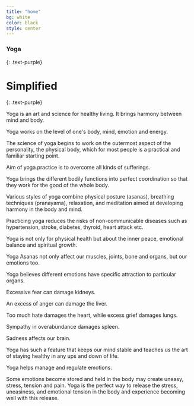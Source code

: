 ```yaml
---
title: "home"
bg: white
color: black
style: center
---
```


### Yoga 
{: .text-purple}

<span class="fa-stack subtlecircle" style="font-size:100px; background:rgba(255,166,0,0.1)">
  <i class="fa fa-circle fa-stack-2x text-white"></i>
  <i class="fa fa-bicycle fa-stack-1x text-orange"></i>
</span>

# Simplified
{: .text-purple}


 Yoga is an art and science for healthy living.  It brings harmony between mind and body.

Yoga works on the level of one's body, mind, emotion and energy.

The science of yoga begins to work on the outermost aspect of the personality, the physical body, which for most people is a practical and familiar starting point.

Aim of yoga practice is to overcome all kinds of sufferings.

Yoga brings the different bodily functions into perfect coordination so that they work for the good of the whole body.

Various styles of yoga combine physical posture (asanas), breathing techniques (pranayama), relaxation, and meditation aimed at developing harmony in the body and mind.

Practicing yoga reduces the risks of non-communicable diseases such as hypertension, stroke, diabetes, thyroid, heart attack etc. 

Yoga is not only for physical health but about the inner peace, emotional balance and spiritual growth.

Yoga Asanas not only affect our muscles, joints, bone and organs, but our emotions too.

Yoga believes different emotions have specific attraction to particular organs.

Excessive fear can damage kidneys.

An excess of anger can damage the liver.

Too much hate damages the heart, while excess grief damages lungs.

Sympathy in overabundance damages spleen.

Sadness affects our brain.

Yoga has such a feature that keeps our mind stable and teaches us the art of staying healthy in any ups and down of life.

Yoga helps manage and regulate emotions.

Some emotions become stored and held in the body may create uneasy, stress, tension and pain.  Yoga is the perfect way to release the stress, uneasiness, and emotional tension in the body and experience becoming well with this release.



